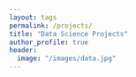 ```yaml
---
layout: tags
permalink: /projects/
title: "Data Science Projects"
author_profile: true
header:
  image: "/images/data.jpg"
---
```


	